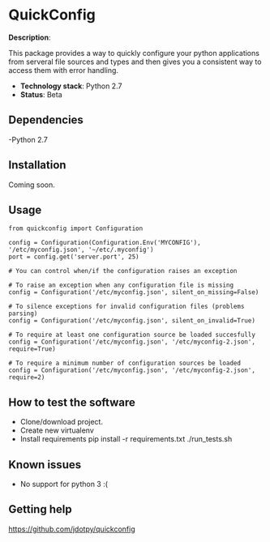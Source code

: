 # QuickConfig
 
**Description**: 

This package provides a way to quickly configure your python applications
from serveral file sources and types and then gives you a consistent way
to access them with error handling. 

  - **Technology stack**: Python 2.7
  - **Status**: Beta
 
## Dependencies

-Python 2.7
 
## Installation

Coming soon.
 
## Usage

	from quickconfig import Configuration

	config = Configuration(Configuration.Env('MYCONFIG'), '/etc/myconfig.json', '~/etc/.myconfig')
	port = config.get('server.port', 25)

	# You can control when/if the configuration raises an exception

	# To raise an exception when any configuration file is missing
	config = Configuration('/etc/myconfig.json', silent_on_missing=False)

	# To silence exceptions for invalid configuration files (problems parsing)
	config = Configuration('/etc/myconfig.json', silent_on_invalid=True)

	# To require at least one configuration source be loaded succesfully
	config = Configuration('/etc/myconfig.json', '/etc/myconfig-2.json', require=True)

	# To require a minimum number of configuration sources be loaded
	config = Configuration('/etc/myconfig.json', '/etc/myconfig-2.json', require=2)

## How to test the software
 
* Clone/download project.
* Create new virtualenv
* Install requirements
	pip install -r requirements.txt
	./run_tests.sh
 
## Known issues

* No support for python 3 :( 
 
## Getting help

https://github.com/jdotpy/quickconfig
